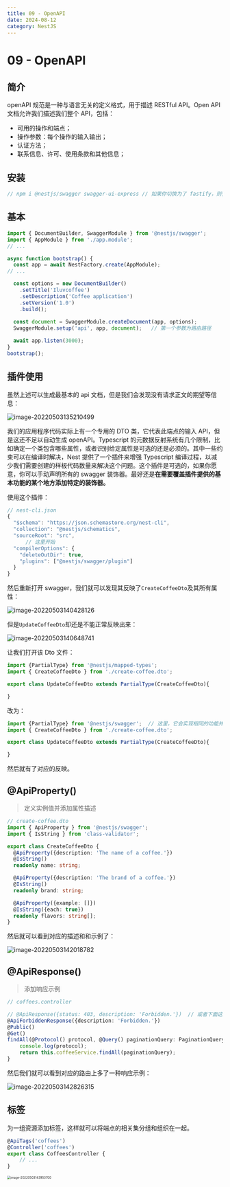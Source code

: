 ```yaml
---
title: 09 - OpenAPI
date: 2024-08-12
category: NestJS
---
```


# 09 - OpenAPI

## 简介

openAPI 规范是一种与语言无关的定义格式，用于描述 RESTful API。Open API 文档允许我们描述我们整个 API，包括：

- 可用的操作和端点；
- 操作参数：每个操作的输入输出；
- 认证方法；
- 联系信息、许可、使用条款和其他信息；

## 安装

```typescript
// npm i @nestjs/swagger swagger-ui-express // 如果你切换为了 fastify，则安装 fastify-swagger
```

## 基本

```typescript
import { DocumentBuilder, SwaggerModule } from '@nestjs/swagger';
import { AppModule } from './app.module';
// ...

async function bootstrap() {
  const app = await NestFactory.create(AppModule);
// ...

  const options = new DocumentBuilder()
    .setTitle('Iluvcoffee')
    .setDescription('Coffee application')
    .setVersion('1.0')
    .build();
  
  const document = SwaggerModule.createDocument(app, options);
  SwaggerModule.setup('api', app, document);   // 第一个参数为路由路径

  await app.listen(3000);
}
bootstrap();
```

## 插件使用

虽然上述可以生成最基本的 api 文档，但是我们会发现没有请求正文的期望等信息：

![image-20220503135210499](https://oss.justin3go.com/blogs/image-20220503135210499.png)

我们的应用程序代码实际上有一个专用的 DTO 类，它代表此端点的输入 API，但是这还不足以自动生成 openAPI。Typescript 的元数据反射系统有几个限制，比如确定一个类包含哪些属性，或者识别给定属性是可选的还是必须的。其中一些约束可以在编译时解决，Nest 提供了一个插件来增强 Typescript 编译过程，以减少我们需要创建的样板代码数量来解决这个问题。这个插件是可选的，如果你愿意，你可以手动声明所有的 swagger 装饰器。最好还是**在需要覆盖插件提供的基本功能的某个地方添加特定的装饰器。**

使用这个插件：

```typescript
// nest-cli.json
{
  "$schema": "https://json.schemastore.org/nest-cli",
  "collection": "@nestjs/schematics",
  "sourceRoot": "src",
      // 这里开始
  "compilerOptions": {
    "deleteOutDir": true,
    "plugins": ["@nestjs/swagger/plugin"]
  }
}
```

然后重新打开 swagger，我们就可以发现其反映了`CreateCoffeeDto`及其所有属性：

![image-20220503140428126](https://oss.justin3go.com/blogs/image-20220503140428126.png)

但是`UpdateCoffeeDto`却还是不能正常反映出来：

![image-20220503140648741](https://oss.justin3go.com/blogs/image-20220503140648741.png)

让我们打开该 Dto 文件：

```typescript
import {PartialType} from '@nestjs/mapped-types';
import { CreateCoffeeDto } from './create-coffee.dto';

export class UpdateCoffeeDto extends PartialType(CreateCoffeeDto){

}
```

改为：

```typescript
import {PartialType} from '@nestjs/swagger';  // 这里，它会实现相同的功能并且将每个属性标记会可选的。
import { CreateCoffeeDto } from './create-coffee.dto';

export class UpdateCoffeeDto extends PartialType(CreateCoffeeDto){

}
```

然后就有了对应的反映。

## @ApiProperty()

> 定义实例值并添加属性描述

```typescript
// create-coffee.dto
import { ApiProperty } from '@nestjs/swagger';
import { IsString } from 'class-validator';

export class CreateCoffeeDto {
  @ApiProperty({description: 'The name of a coffee.'})
  @IsString()
  readonly name: string;

  @ApiProperty({description: 'The brand of a coffee.'})
  @IsString()
  readonly brand: string;

  @ApiProperty({example: []})
  @IsString({each: true})
  readonly flavors: string[];
}
```

然后就可以看到对应的描述和和示例了：

![image-20220503142018782](https://oss.justin3go.com/blogs/image-20220503142018782.png)

## @ApiResponse()

> 添加响应示例

```typescript
// coffees.controller

// @ApiResponse({status: 403, description: 'Forbidden.'})  // 或者下面这种
@ApiForbiddenResponse({description: 'Forbidden.'})
@Public()
@Get()
findAll(@Protocol() protocol, @Query() paginationQuery: PaginationQueryDto) {
    console.log(protocol);
    return this.coffeeService.findAll(paginationQuery);
}
```

然后我们就可以看到对应的路由上多了一种响应示例：

![image-20220503142826315](https://oss.justin3go.com/blogs/image-20220503142826315.png)

## 标签

为一组资源添加标签，这样就可以将端点的相关集分组和组织在一起。

```typescript
@ApiTags('coffees')
@Controller('coffees')
export class CoffeesController {
	// ...
}
```

<img src="https://oss.justin3go.com/blogs/image-20220503143953700.png" alt="image-20220503143953700" style="zoom:50%;" />


